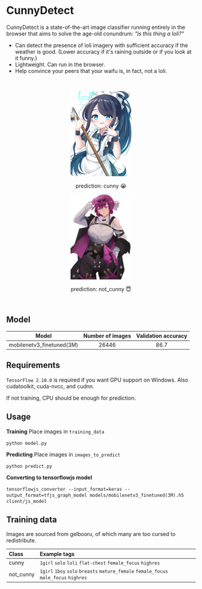 # CunnyDetect

CunnyDetect is a state-of-the-art image classifier running entirely in the browser that aims to solve the age-old conundrum: *"Is this thing a loli?"*

- Can detect the presence of loli imagery with sufficient accuracy if the weather is good. (Lower accuracy if it's raining outside or if you look at it funny.)
- Lightweight. Can run in the browser.
- Help convince your peers that your waifu is, in fact, not a loli.

<br>
<p align="center">
    <img src="images_to_predict\aris.png" alt="example of a cunny image." width="162" height="226"></img>
</p>
<p align="center"> prediction: cunny 😭 </p>
<p align="center">
    <img src="images_to_predict\kafka.jpg" alt="example of a non-cunny image." width="162" height="226"></img>
</p>
<p align="center"> prediction: not_cunny 😇 </p>
<br>

## Model

| Model | Number of images | Validation accuracy |
| :---: | :--------------: | :----------------:  |
| mobilenetv3_finetuned(3M) | 26446 | 86.7 |

## Requirements

`TensorFlow 2.10.0` is required if you want GPU support on Windows. Also cudatoolkit, cuda-nvcc, and cudnn.

If not training, CPU should be enough for prediction.


## Usage

**Training**
Place images in `training_data`
```
python model.py
```
**Predicting**
Place images in `images_to_predict`
```
python predict.py
```
**Converting to tensorflowjs model**
```
tensorflowjs_converter --input_format=keras --output_format=tfjs_graph_model models/mobilenetv3_finetuned(3M).h5 client/js_model
```

## Training data

Images are sourced from gelbooru, of which many are too cursed to redistribute.

| Class | Example tags |
| :---- | :----------- |
| cunny | `1girl` `solo` `loli` `flat-chest` `female_focus` `highres`|
| not_cunny | `1girl` `1boy` `solo` `breasts` `mature_female` `female_focus` `male_focus` `highres` |